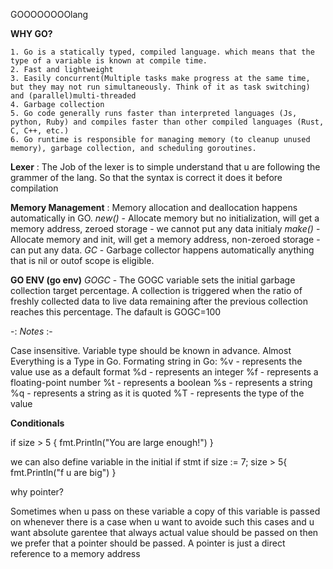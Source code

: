 GOOOOOOOOlang

**WHY GO?**
```
1. Go is a statically typed, compiled language. which means that the type of a variable is known at compile time.
2. Fast and lightweight
3. Easily concurrent(Multiple tasks make progress at the same time, but they may not run simultaneously. Think of it as task switching) and (parallel)multi-threaded
4. Garbage collection
5. Go code generally runs faster than interpreted languages (Js, python, Ruby) and compiles faster than other compiled languages (Rust, C, C++, etc.)
6. Go runtime is responsible for managing memory (to cleanup unused memory), garbage collection, and scheduling goroutines.
```
**Lexer** : The Job of the lexer is to simple understand that u are following the grammer of the lang. So that the syntax is correct it does it before compilation 

**Memory Management** : Memory allocation and deallocation happens automatically in GO.
*new()* - Allocate memory but no initialization, will get a memory address, zeroed storage - we cannot put any data initialy
*make()* - Allocate memory and init, will get a memory address, non-zeroed storage - can put any data.
*GC* - Garbage collector happens automatically anything that is nil or outof scope is eligible.

**GO ENV (go env)** 
*GOGC* - The GOGC variable sets the initial garbage collection target percentage. A collection is triggered when the ratio of freshly collected data to live data remaining after the previous collection reaches this percentage. The dafault is GOGC=100

-: *Notes* :-

Case insensitive.
Variable type should be known in advance.
Almost Everything is a Type in Go.
Formating string in Go:
    %v - represents the value use as a default format
    %d - represents an integer
    %f - represents a floating-point number
    %t - represents a boolean
    %s - represents a string
    %q - represents a string as it is quoted
    %T - represents the type of the value

**Conditionals**

if size > 5 {
    fmt.Println("You are large enough!")
}

we can also define variable in the initial if stmt
if size := 7; size > 5{
    fmt.Println("f u are big")
}

why pointer?

Sometimes when u pass on these variable a copy of this variable is passed on whenever there is a case when u want to avoide such this cases and u want absolute
garentee that always actual value should be passed on then we prefer that a pointer should be passed. A pointer is just a direct reference to a memory address

